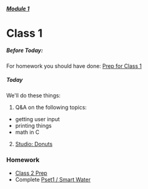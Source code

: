 ##### [Module 1](../..) 

# Class 1

##### Before Today:
For homework you should have done: [Prep for Class 1](../class1-prep)

##### Today
We'll do these things:

1. Q&A on the following topics:
  * getting user input
  * printing things
  * math in C
2. [Studio: Donuts](../studios/donuts)

### Homework

* [Class 2 Prep](../class2-prep)
* Complete <a href="http://cdn.cs50.net/2015/fall/psets/1/pset1/pset1.html#smart_water" target="_blank">Pset1 / Smart Water</a>

